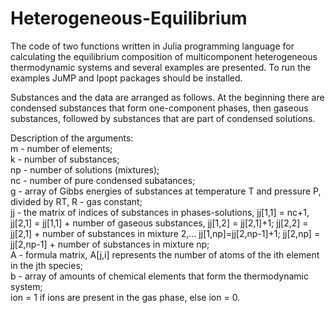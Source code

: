 # Heterogeneous-Equilibrium
The code of two functions written in Julia programming language for calculating the equilibrium composition of multicomponent heterogeneous thermodynamic systems and several examples are presented. 
To run the examples JuMP and Ipopt packages should be installed.

Substances and the data are arranged as follows. At the beginning there are condensed substances that form one-component phases, then gaseous substances, followed by substances that are part of condensed solutions.

Description of the arguments:  
m - number of elements;  
k - number of substances;   
np - number of solutions (mixtures);   
nc - number of pure condensed subatances;  
g - array of Gibbs energies of substances at temperature T and pressure P, divided by RT, R - gas constant;  
jj - the matrix of indices of substances in phases-solutions, jj[1,1] = nc+1, jj[2,1] = jj[1,1] + number of gaseous substances, jj[1,2] = jj[2,1]+1; jj[2,2] = jj[2,1] + number of substances in mixturе 2,... jj[1,np]=jj[2,np-1]+1; jj[2,np] = jj[2,np-1] + number of substances in mixturе np;  
A - formula matrix, A[j,i] represents the number of atoms of the ith element in the jth species;  
b - array of amounts of chemical elements that form the thermodynamic system;  
ion = 1 if ions are present in the gas phase, else ion = 0.
